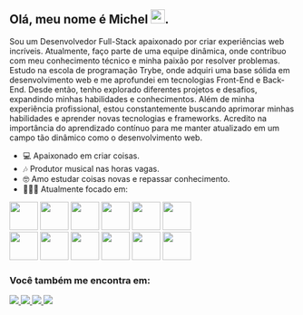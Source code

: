 ## Olá, meu nome é Michel <img width='25' heigth='25' src="https://cdn.jsdelivr.net/gh/devicons/devicon/icons/devicon/devicon-original.svg" />.

Sou um Desenvolvedor Full-Stack apaixonado por criar experiências web incríveis. Atualmente, faço parte de uma equipe dinâmica, onde contribuo com meu conhecimento técnico e minha paixão por resolver problemas. Estudo na escola de programação Trybe, onde adquiri uma base sólida em desenvolvimento web e me aprofundei em tecnologias Front-End e Back-End. Desde então, tenho explorado diferentes projetos e desafios, expandindo minhas habilidades e conhecimentos. Além de minha experiência profissional, estou constantemente buscando aprimorar minhas habilidades e aprender novas tecnologias e frameworks. Acredito na importância do aprendizado contínuo para me manter atualizado em um campo tão dinâmico como o desenvolvimento web.

- 💻 Apaixonado em criar coisas.
- 🎶 Produtor musical nas horas vagas.
- 🤓 Amo estudar coisas novas e repassar conhecimento.
- 👨🏻‍💻 Atualmente focado em:
<div display='inline' gap='10px'>
  <div>
    <img width='50' heigth='50' src="https://cdn.jsdelivr.net/gh/devicons/devicon/icons/react/react-original-wordmark.svg" />
    <img width='50' heigth='50' src="https://cdn.jsdelivr.net/gh/devicons/devicon/icons/typescript/typescript-original.svg" /> 
    <img width='50' heigth='50' src="https://cdn.jsdelivr.net/gh/devicons/devicon/icons/javascript/javascript-original.svg" />
    <img width='50' heigth='50' src="https://cdn.jsdelivr.net/gh/devicons/devicon/icons/redux/redux-original.svg" />
    <img width='50' heigth='50' src="https://cdn.jsdelivr.net/gh/devicons/devicon/icons/html5/html5-original.svg" />      
    <img width='50' heigth='50' src="https://cdn.jsdelivr.net/gh/devicons/devicon/icons/css3/css3-original.svg" />
  </div>
  <div>
    <img width='50' heigth='50' src="https://cdn.jsdelivr.net/gh/devicons/devicon/icons/materialui/materialui-original.svg" />
    <img width='50' heigth='50' src="https://cdn.jsdelivr.net/gh/devicons/devicon@latest/icons/nextjs/nextjs-original.svg" />
    <img width='50' heigth='50' src="https://cdn.jsdelivr.net/gh/devicons/devicon@latest/devicon.min.css" />
    <img width='50' heigth='50' src="https://cdn.jsdelivr.net/gh/devicons/devicon@latest/icons/docker/docker-original-wordmark.svg" />
    <img width='50' heigth='50' src="https://cdn.jsdelivr.net/gh/devicons/devicon@latest/icons/mysql/mysql-original-wordmark.svg" />
    <img width='50' heigth='50' src="https://cdn.jsdelivr.net/gh/devicons/devicon@latest/icons/nestjs/nestjs-original-wordmark.svg" />
  </div>
</div>

### Você também me encontra em:
<div display='inline'>
  <a href='https://www.linkedin.com/in/michelprdev/'>
    <img src='https://img.shields.io/badge/linkedin-%230077B5.svg?style=for-the-badge&logo=linkedin&logoColor=white' />
  </a>
  <a href='mailto:michelpr1224@gmail.com?subject=&body=' >
    <img src='https://img.shields.io/badge/Gmail-D14836?style=for-the-badge&logo=gmail&logoColor=white' />
  </a>
  <a href='https://t.me/michelprj' >
    <img src='https://img.shields.io/badge/Telegram-2CA5E0?style=for-the-badge&logo=telegram&logoColor=white' />
  </a>
  <a href='https://wa.me/5527999855540?text=Ol%C3%A1%21+Vim+pelo+GitHub.+Preciso+falar+com+voc%C3%AA%21+'>
    <img src='https://img.shields.io/badge/WhatsApp-25D366?style=for-the-badge&logo=whatsapp&logoColor=white' />
  </a>
</div>
